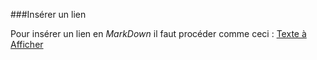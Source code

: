 ###Insérer un lien

Pour insérer un lien en *MarkDown* il faut procéder comme ceci :
	[Texte à Afficher](URL)
